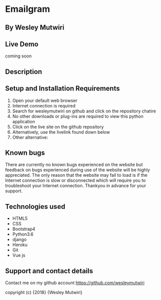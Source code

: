 # Emailgram

## By **Wesley Mutwiri**

## Live Demo

coming soon

## Description

## Setup and Installation Requirements

1. Open your default web browser
2. Internet connection is required
3. Search for wesleymutwiri on github and click on the repository chatire
4. No other downloads or plug-ins are required to view this python application
5. Click on the live site on the github repository
6. Alternatively, use the livelink found down below
7. Other alternative:


## Known bugs
There are currently no known bugs experienced on the website but feedback on bugs experienced during use of the website will be highly appreciated. The only reason that the website may fail to load is if the Internet connection is slow or disconnected which will require you to troubleshoot your Internet connection. Thankyou in advance for your support.

## Technologies used
* HTML5
* CSS
* Bootstrap4
* Python3.6
* django
* Heroku
* Git
* Vue js

## Support and contact details
Contact me on my github account
<https://github.com/wesleymutwiri>

copyright (c) {2018} {Wesley Mutwiri}
